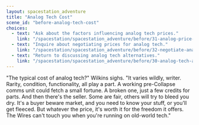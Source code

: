 ```yaml
---
layout: spacestation_adventure
title: "Analog Tech Cost"
scene_id: "before-analog-tech-cost"
choices:
  - text: "Ask about the factors influencing analog tech prices."
    link: "/spacestation/spacestation_adventure/before/31-analog-price-factors"
  - text: "Inquire about negotiating prices for analog tech."
    link: "/spacestation/spacestation_adventure/before/32-negotiate-analog-prices"
  - text: "Return to discussing analog tech alternatives."
    link: "/spacestation/spacestation_adventure/before/30-analog-tech-alternatives"
---
```


"The typical cost of analog tech?" Wilkins sighs. "It varies wildly, writer. Rarity, condition, functionality, all play a part. A working pre-Collapse comms unit could fetch a small fortune. A broken one, just a few credits for parts. And then there's the seller. Some are fair, others will try to bleed you dry. It's a buyer beware market, and you need to know your stuff, or you'll get fleeced. But whatever the price, it's worth it for the freedom it offers. The Wires can't touch you when you're running on old-world tech."
